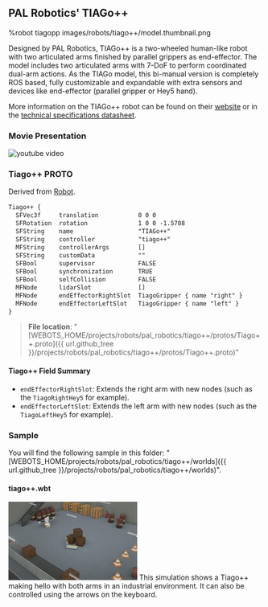 ## PAL Robotics' TIAGo++

%robot tiagopp images/robots/tiago++/model.thumbnail.png

Designed by PAL Robotics, TIAGo++ is a two-wheeled human-like robot with two articulated arms finished by parallel grippers as end-effector.
The model includes two articulated arms with 7-DoF to perform coordinated dual-arm actions.
As the TIAGo model, this bi-manual version is completely ROS based, fully customizable and expandable with extra sensors and devices like end-effector (parallel gripper or Hey5 hand).

More information on the TIAGo++ robot can be found on their [website](http://blog.pal-robotics.com/tiago-bi-manual-robot-research/) or in the [technical specifications datasheet](http://pal-robotics.com/wp-content/uploads/2019/07/Datasheet_TIAGo_Complete.pdf).

### Movie Presentation

![youtube video](https://www.youtube.com/watch?v=2KYpuaREQm0)

### Tiago++ PROTO

Derived from [Robot](../reference/robot.md).
```
Tiago++ {
  SFVec3f     translation           0 0 0
  SFRotation  rotation              1 0 0 -1.5708
  SFString    name                  "TIAGo++"
  SFString    controller            "tiago++"
  MFString    controllerArgs        []
  SFString    customData            ""
  SFBool      supervisor            FALSE
  SFBool      synchronization       TRUE
  SFBool      selfCollision         FALSE
  MFNode      lidarSlot             []
  MFNode      endEffectorRightSlot  TiagoGripper { name "right" }
  MFNode      endEffectorLeftSlot   TiagoGripper { name "left" }
}
```
> **File location**: "[WEBOTS\_HOME/projects/robots/pal\_robotics/tiago++/protos/Tiago++.proto]({{ url.github_tree  }}/projects/robots/pal_robotics/tiago++/protos/Tiago++.proto)"

#### Tiago++ Field Summary

- `endEffectorRightSlot`: Extends the right arm with new nodes (such as the `TiagoRightHey5` for example).
- `endEffectorLeftSlot`: Extends the left arm with new nodes (such as the `TiagoLeftHey5` for example).

### Sample

You will find the following sample in this folder: "[WEBOTS\_HOME/projects/robots/pal\_robotics/tiago++/worlds]({{ url.github_tree  }}/projects/robots/pal_robotics/tiago++/worlds)".

#### tiago++.wbt

![tiago++.wbt.png](images/robots/tiago++/tiago++.wbt.thumbnail.jpg) This simulation shows a Tiago++ making hello with both arms in an industrial environment. It can also be controlled using the arrows on the keyboard.
